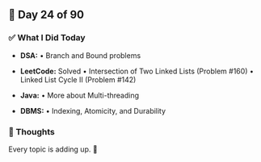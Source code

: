## 📅 Day 24 of 90

### ✅ What I Did Today
- **DSA:**
  • Branch and Bound problems

- **LeetCode:** Solved
  • Intersection of Two Linked Lists (Problem #160)
  • Linked List Cycle II (Problem #142)

- **Java:**
  • More about Multi-threading

- **DBMS:**
  • Indexing, Atomicity, and Durability

### 💭 Thoughts
Every topic is adding up. 💪
